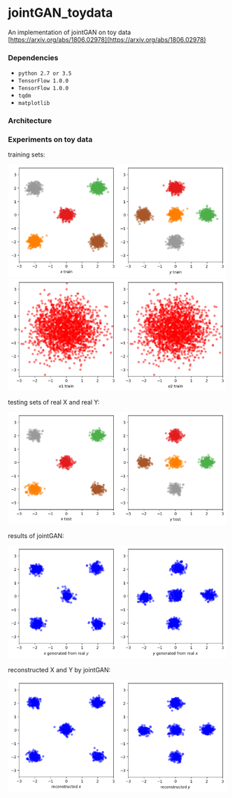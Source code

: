 # jointGAN_toydata
An implementation of jointGAN on toy data 	[https://arxiv.org/abs/1806.02978](https://arxiv.org/abs/1806.02978)

### Dependencies
- `python 2.7 or 3.5`
- `TensorFlow 1.0.0`
- `TensorFlow 1.0.0`
- `tqdm`
- `matplotlib`

### Architecture


### Experiments on toy data

training sets:

<img src='https://github.com/mathcbc/jointGAN_toydata/blob/master/results/X_train.png' align="left" width=250 />
<img src='https://github.com/mathcbc/jointGAN_toydata/blob/master/results/Y_train.png'  width=250/> 

<img src='https://github.com/mathcbc/jointGAN_toydata/blob/master/results/e1_train.png' align="left" width=250/> 
<img src='https://github.com/mathcbc/jointGAN_toydata/blob/master/results/e2_train.png'  width=250/> 


testing sets of real X and real Y:

<img src='https://github.com/mathcbc/jointGAN_toydata/blob/master/results/X_test.png' align="left" width=250 />
<img src='https://github.com/mathcbc/jointGAN_toydata/blob/master/results/Y_test.png'  width=250/> 

results of jointGAN:

<img src='https://github.com/mathcbc/jointGAN_toydata/blob/master/results/y_real_to_x_test.png' align="left" width=250 />
<img src='https://github.com/mathcbc/jointGAN_toydata/blob/master/results/x_real_to_y_test.png'  width=250/> 

reconstructed X and Y by jointGAN:

<img src='https://github.com/mathcbc/jointGAN_toydata/blob/master/results/rec_x_test.png' align="left" width=250 />
<img src='https://github.com/mathcbc/jointGAN_toydata/blob/master/results/rec_y_test.png'  width=250/> 